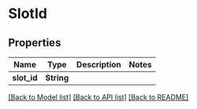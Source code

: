 # SlotId

## Properties

Name | Type | Description | Notes
------------ | ------------- | ------------- | -------------
**slot_id** | **String** |  | 

[[Back to Model list]](../README.md#documentation-for-models) [[Back to API list]](../README.md#documentation-for-api-endpoints) [[Back to README]](../README.md)


